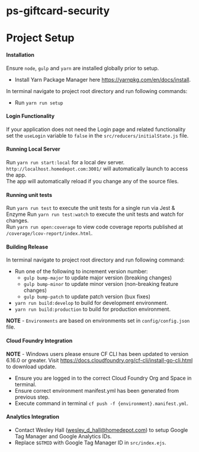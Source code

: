 **ps-giftcard-security**  
===================  
Project Setup  
===================  
  
#### **Installation**  

Ensure `node`, `gulp` and `yarn` are installed globally prior to setup.  
- Install Yarn Package Manager here https://yarnpkg.com/en/docs/install.  

In terminal navigate to project root directory and run following commands:  
- Run `yarn run setup`  

#### **Login Functionality**

If your application does not need the Login page and related functionality set the `useLogin` variable to `false` in the `src/reducers/initialState.js` file.

#### **Running Local Server**  

Run `yarn run start:local` for a local dev server.  
`http://localhost.homedepot.com:3001/` will automatically launch to access the app.  
The app will automatically reload if you change any of the source files.  

#### **Running unit tests**  

Run `yarn run test` to execute the unit tests for a single run via Jest & Enzyme
Run `yarn run test:watch` to execute the unit tests and watch for changes.  
Run `yarn run open:coverage` to view code coverage reports published at `/coverage/lcov-report/index.html`.   

#### **Building Release**  

In terminal navigate to project root directory and run following command:  

- Run one of the following to increment version number:
    - `gulp bump-major` to update major version (breaking changes)
    - `gulp bump-minor` to update minor version (non-breaking feature changes)
    - `gulp bump-patch` to update patch version (bux fixes)
- `yarn run build:develop` to build for development environment.  
- `yarn run build:production` to build for production environment.  

**NOTE** - `Environments` are based on environments set in `config/config.json` file.  

#### **Cloud Foundry Integration**  

**NOTE** - Windows users please ensure CF CLI has been updated to version 6.16.0 or greater. Visit https://docs.cloudfoundry.org/cf-cli/install-go-cli.html to download update.  

- Ensure you are logged in to the correct Cloud Foundry Org and Space in terminal.  
- Ensure correct environment manifest.yml has been generated from previous step.  
- Execute command in terminal `cf push -f {environment}.manifest.yml`.  

#### **Analytics Integration**  

- Contact Wesley Hall (wesley_d_hall@homedepot.com) to setup Google Tag Manager and Google Analytics IDs.  
- Replace `$GTMID` with Google Tag Manager ID in `src/index.ejs`.  

